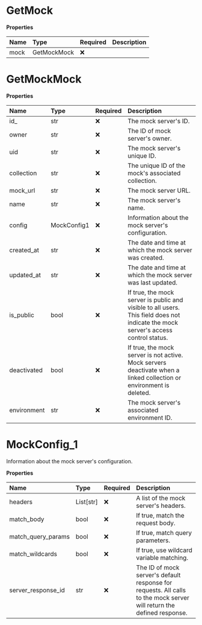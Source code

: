 # GetMock

**Properties**

| Name | Type        | Required | Description |
| :--- | :---------- | :------- | :---------- |
| mock | GetMockMock | ❌       |             |

# GetMockMock

**Properties**

| Name        | Type        | Required | Description                                                                                                                        |
| :---------- | :---------- | :------- | :--------------------------------------------------------------------------------------------------------------------------------- |
| id\_        | str         | ❌       | The mock server's ID.                                                                                                              |
| owner       | str         | ❌       | The ID of mock server's owner.                                                                                                     |
| uid         | str         | ❌       | The mock server's unique ID.                                                                                                       |
| collection  | str         | ❌       | The unique ID of the mock's associated collection.                                                                                 |
| mock_url    | str         | ❌       | The mock server URL.                                                                                                               |
| name        | str         | ❌       | The mock server's name.                                                                                                            |
| config      | MockConfig1 | ❌       | Information about the mock server's configuration.                                                                                 |
| created_at  | str         | ❌       | The date and time at which the mock server was created.                                                                            |
| updated_at  | str         | ❌       | The date and time at which the mock server was last updated.                                                                       |
| is_public   | bool        | ❌       | If true, the mock server is public and visible to all users. This field does not indicate the mock server's access control status. |
| deactivated | bool        | ❌       | If true, the mock server is not active. Mock servers deactivate when a linked collection or environment is deleted.                |
| environment | str         | ❌       | The mock server's associated environment ID.                                                                                       |

# MockConfig_1

Information about the mock server's configuration.

**Properties**

| Name               | Type      | Required | Description                                                                                                           |
| :----------------- | :-------- | :------- | :-------------------------------------------------------------------------------------------------------------------- |
| headers            | List[str] | ❌       | A list of the mock server's headers.                                                                                  |
| match_body         | bool      | ❌       | If true, match the request body.                                                                                      |
| match_query_params | bool      | ❌       | If true, match query parameters.                                                                                      |
| match_wildcards    | bool      | ❌       | If true, use wildcard variable matching.                                                                              |
| server_response_id | str       | ❌       | The ID of mock server's default response for requests. All calls to the mock server will return the defined response. |

<!-- This file was generated by liblab | https://liblab.com/ -->
